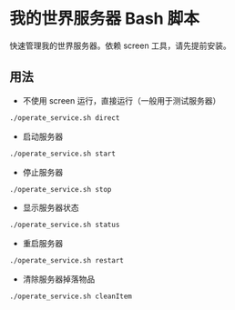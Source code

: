 # 我的世界服务器 Bash 脚本
快速管理我的世界服务器。依赖 screen 工具，请先提前安装。

## 用法
- 不使用 screen 运行，直接运行（一般用于测试服务器）
```bash
./operate_service.sh direct
```
- 启动服务器
```bash
./operate_service.sh start
```

- 停止服务器
```bash
./operate_service.sh stop
```

- 显示服务器状态
```bash
./operate_service.sh status
```

- 重启服务器
```bash
./operate_service.sh restart
```

- 清除服务器掉落物品
```bash
./operate_service.sh cleanItem
```